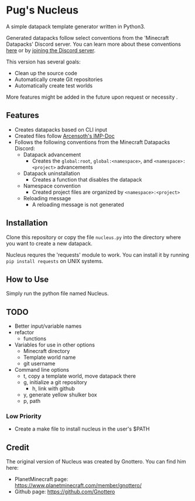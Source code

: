 # Pug's Nucleus
A simple datapack template generator written in Python3.

Generated datapacks follow select conventions from the 'Minecraft Datapacks' Discord server. You can learn more about these conventions [here](https://mc-datapacks.github.io/en/) or by [joining the Discord server](https://discord.gg/whFfamE).

This version has several goals:
- Clean up the source code
- Automatically create Git repositories
- Automatically create test worlds

More features might be added in the future upon request or necessity .

## Features
- Creates datapacks based on CLI input
- Created files follow [Arcensoth's IMP-Doc](https://github.com/Arcensoth/imp-spec/blob/master/docs/imp_doc.mdhttps://github.com/Arcensoth/imp-spec/blob/master/docs/imp_doc.md)
- Follows the following conventions from the Minecraft Datapacks Discord:
    - Datapack advancement
        - Creates the `global:root`, `global:<namespace>`, and `<namespace>:<project>` advancements
    - Datapack uninstallation
        - Creates a function that disables the datapack
    - Namespace convention
        - Created project files are organized by `<namespace>:<project>`
    - Reloading message
        - A reloading message is not generated

## Installation
Clone this repository or copy the file `nucleus.py` into the directory where you want to create a new datapack.

Nucleus requres the 'requests' module to work. You can install it by running `pip install requests` on UNIX systems.

## How to Use
Simply run the python file named Nucleus.

## TODO
- Better input/variable names
- refactor
    - functions
- Variables for use in other options
    - Minecraft directory
    - Template world name
    - git username
- Command line options
    - t, copy a template world, move datapack there
    - g, initialize a git repository
        - h, link with github
    - y, generate yellow shulker box
    - p, path

### Low Priority
- Create a make file to install nucleus in the user's $PATH

## Credit
The original version of Nucleus was created by Gnottero. You can find him here:

  - PlanetMinecraft page: https://www.planetminecraft.com/member/gnottero/
  - Github page: https://github.com/Gnottero
